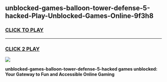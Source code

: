 
## unblocked-games-balloon-tower-defense-5-hacked-Play-Unblocked-Games-Online-9f3h8
<h3>
<a href="https://premium76.site?title=unblocked-games-balloon-tower-defense-5-hacked&ref=24A">CLICK TO PLAY</a></h3>
<hr>

<h3>
<a href="https://premium76.site?title=unblocked-games-balloon-tower-defense-5-hacked&ref=24A">CLICK 2 PLAY</a>
  
</h3>

<a href="https://premium76.site?title=unblocked-games-balloon-tower-defense-5-hacked&ref=24A"><img src="https://clearcache.store/games.png"></a>


**unblocked-games-balloon-tower-defense-5-hacked games unblocked: Your Gateway to Fun and Accessible Online Gaming**
